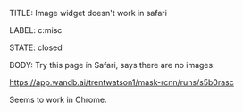 TITLE:
Image widget doesn't work in safari

LABEL:
c:misc

STATE:
closed

BODY:
Try this page in Safari, says there are no images:

https://app.wandb.ai/trentwatson1/mask-rcnn/runs/s5b0rasc

Seems to work in Chrome.

